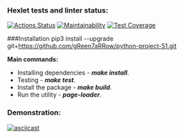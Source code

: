 ### Hexlet tests and linter status:
[![Actions Status](https://github.com/gReen7aRRow/python-project-51/workflows/hexlet-check/badge.svg)](https://github.com/gReen7aRRow/python-project-51/actions)
[![Maintainability](https://api.codeclimate.com/v1/badges/d2c623ba613cef792eb6/maintainability)](https://codeclimate.com/github/gReen7aRRow/python-project-51/maintainability)
[![Test Coverage](https://api.codeclimate.com/v1/badges/d2c623ba613cef792eb6/test_coverage)](https://codeclimate.com/github/gReen7aRRow/python-project-51/test_coverage)

###Installation
pip3 install --upgrade git+https://github.com/gReen7aRRow/python-project-51.git

**Main commands:**
- Installing dependencies - ***make install***.
- Testing - ***make test***.
- Install the package - ***make build***.
- Run the utility - ***page-loader***.

### Demonstration:
[![asciicast](https://asciinema.org/a/517788.svg)](https://asciinema.org/a/517788)
